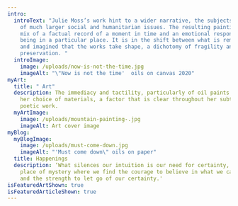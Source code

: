 ```yaml
---
intro:
  introText: "Julie Moss’s work hint to a wider narrative, the subjects reflective
    of much larger social and humanitarian issues. The resulting paintings are a
    mix of a factual record of a moment in time and an emotional response to
    being in a particular place. It is in the shift between what is remembered
    and imagined that the works take shape, a dichotomy of fragility and
    preservation. "
  introImage:
    image: /uploads/now-is-not-the-time.jpg
    imageAlt: "\"Now is not the time'  oils on canvas 2020"
myArt:
  title: " Art"
  description: The immediacy and tactility, particularly of oil paints dictates
    her choice of materials, a factor that is clear throughout her subtle and
    poetic work.
  myArtImage:
    image: /uploads/mountain-painting-.jpg
    imageAlt: Art cover image
myBlog:
  myBlogImage:
    image: /uploads/must-come-down.jpg
    imageAlt: "'Must come down\" oils on paper"
  title: Happenings
  description: ‘What silences our intuition is our need for certainty, nature is a
    place of mystery where we find the courage to believe in what we cannot see
    and the strength to let go of our certainty.'
isFeaturedArtShown: true
isFeaturedArticleShown: true
---
```

